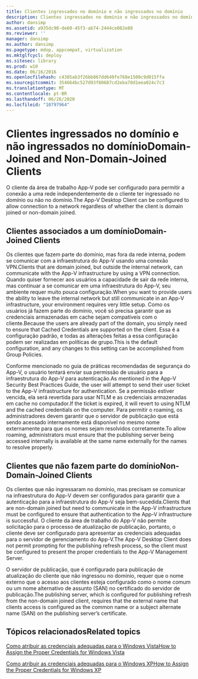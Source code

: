 ```yaml
---
title: Clientes ingressados no domínio e não ingressados no domínio
description: Clientes ingressados no domínio e não ingressados no domínio
author: dansimp
ms.assetid: a935dc98-de60-45f3-ab74-2444ce082e88
ms.reviewer: ''
manager: dansimp
ms.author: dansimp
ms.pagetype: mdop, appcompat, virtualization
ms.mktglfcycl: deploy
ms.sitesec: library
ms.prod: w10
ms.date: 06/16/2016
ms.openlocfilehash: c4385ab3f26bb867dd649fe768e1500c9d015ffa
ms.sourcegitcommit: 354664bc527d93f80687cd2eba70d1eea024c7c3
ms.translationtype: MT
ms.contentlocale: pt-BR
ms.lasthandoff: 06/26/2020
ms.locfileid: "10797964"
---
```

# <span data-ttu-id="287b4-103">Clientes ingressados no domínio e não ingressados no domínio</span><span class="sxs-lookup"><span data-stu-id="287b4-103">Domain-Joined and Non-Domain-Joined Clients</span></span>


<span data-ttu-id="287b4-104">O cliente da área de trabalho App-V pode ser configurado para permitir a conexão a uma rede independentemente de o cliente ter ingressado no domínio ou não no domínio.</span><span class="sxs-lookup"><span data-stu-id="287b4-104">The App-V Desktop Client can be configured to allow connection to a network regardless of whether the client is domain joined or non-domain joined.</span></span>

## <span data-ttu-id="287b4-105">Clientes associados a um domínio</span><span class="sxs-lookup"><span data-stu-id="287b4-105">Domain-Joined Clients</span></span>


<span data-ttu-id="287b4-106">Os clientes que fazem parte do domínio, mas fora da rede interna, podem se comunicar com a infraestrutura do App-V usando uma conexão VPN.</span><span class="sxs-lookup"><span data-stu-id="287b4-106">Clients that are domain joined, but outside the internal network, can communicate with the App-V infrastructure by using a VPN connection.</span></span> <span data-ttu-id="287b4-107">Quando quiser fornecer aos usuários a capacidade de sair da rede interna, mas continuar a se comunicar em uma infraestrutura do App-V, seu ambiente requer muito pouca configuração.</span><span class="sxs-lookup"><span data-stu-id="287b4-107">When you want to provide users the ability to leave the internal network but still communicate in an App-V infrastructure, your environment requires very little setup.</span></span> <span data-ttu-id="287b4-108">Como os usuários já fazem parte do domínio, você só precisa garantir que as credenciais armazenadas em cache sejam compatíveis com o cliente.</span><span class="sxs-lookup"><span data-stu-id="287b4-108">Because the users are already part of the domain, you simply need to ensure that Cached Credentials are supported on the client.</span></span> <span data-ttu-id="287b4-109">Essa é a configuração padrão, e todas as alterações feitas a essa configuração podem ser realizadas em políticas de grupo.</span><span class="sxs-lookup"><span data-stu-id="287b4-109">This is the default configuration, and any changes to this setting can be accomplished from Group Policies.</span></span>

<span data-ttu-id="287b4-110">Conforme mencionado no guia de práticas recomendadas de segurança do App-V, o usuário tentará enviar sua permissão de usuário para a infraestrutura do App-V para autenticação.</span><span class="sxs-lookup"><span data-stu-id="287b4-110">As mentioned in the App-V Security Best Practices Guide, the user will attempt to send their user ticket to the App-V infrastructure for authentication.</span></span> <span data-ttu-id="287b4-111">Se a permissão estiver vencida, ela será revertida para usar NTLM e as credenciais armazenadas em cache no computador.</span><span class="sxs-lookup"><span data-stu-id="287b4-111">If the ticket is expired, it will revert to using NTLM and the cached credentials on the computer.</span></span> <span data-ttu-id="287b4-112">Para permitir o roaming, os administradores devem garantir que o servidor de publicação que está sendo acessado internamente está disponível no mesmo nome externamente para que os nomes sejam resolvidos corretamente.</span><span class="sxs-lookup"><span data-stu-id="287b4-112">To allow roaming, administrators must ensure that the publishing server being accessed internally is available at the same name externally for the names to resolve properly.</span></span>

## <span data-ttu-id="287b4-113">Clientes que não fazem parte do domínio</span><span class="sxs-lookup"><span data-stu-id="287b4-113">Non-Domain-Joined Clients</span></span>


<span data-ttu-id="287b4-114">Os clientes que não ingressaram no domínio, mas precisam se comunicar na infraestrutura do App-V devem ser configurados para garantir que a autenticação para a infraestrutura do App-V seja bem-sucedida.</span><span class="sxs-lookup"><span data-stu-id="287b4-114">Clients that are non-domain joined but need to communicate in the App-V infrastructure must be configured to ensure that authentication to the App-V infrastructure is successful.</span></span> <span data-ttu-id="287b4-115">O cliente da área de trabalho do App-V não permite solicitação para o processo de atualização de publicação, portanto, o cliente deve ser configurado para apresentar as credenciais adequadas para o servidor de gerenciamento do App-V.</span><span class="sxs-lookup"><span data-stu-id="287b4-115">The App-V Desktop Client does not permit prompting for the publishing refresh process, so the client must be configured to present the proper credentials to the App-V Management Server.</span></span>

<span data-ttu-id="287b4-116">O servidor de publicação, que é configurado para publicação de atualização do cliente que não ingressou no domínio, requer que o nome externo que o acesso aos clientes esteja configurado como o nome comum ou um nome alternativo de assunto (SAN) no certificado do servidor de publicação.</span><span class="sxs-lookup"><span data-stu-id="287b4-116">The publishing server, which is configured for publishing refresh from the non-domain joined client, requires that the external name that clients access is configured as the common name or a subject alternate name (SAN) on the publishing server’s certificate.</span></span>

## <span data-ttu-id="287b4-117">Tópicos relacionados</span><span class="sxs-lookup"><span data-stu-id="287b4-117">Related topics</span></span>


[<span data-ttu-id="287b4-118">Como atribuir as credenciais adequadas para o Windows Vista</span><span class="sxs-lookup"><span data-stu-id="287b4-118">How to Assign the Proper Credentials for Windows Vista</span></span>](how-to-assign--the-proper-credentials-for-windows-vista.md)

[<span data-ttu-id="287b4-119">Como atribuir as credenciais adequadas para o Windows XP</span><span class="sxs-lookup"><span data-stu-id="287b4-119">How to Assign the Proper Credentials for Windows XP</span></span>](how-to-assign--the-proper-credentials-for-windows-xp.md)

 

 





